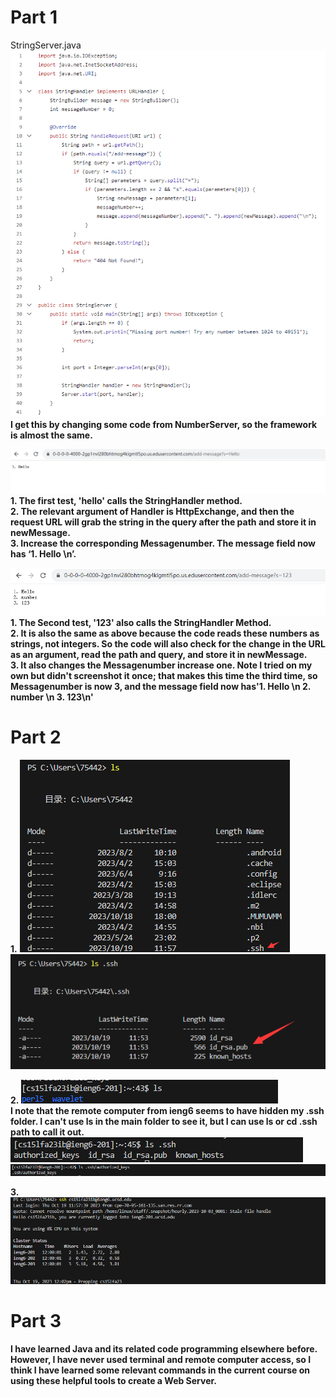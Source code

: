 # Part 1
StringServer.java
![Image](@D9PNSPN0BWXLV0V[R6D6SR.png)<br>
 __I get this by changing some code from NumberServer, so the framework is almost the same.__

![Image](2.11.png) <br>
__1. The first test, 'hello' calls the StringHandler method.__ <br>
__2. The relevant argument of Handler is HttpExchange, and then the request URL will grab the string in the query after the path and store it in newMessage.__ <br>
__3. Increase the corresponding Messagenumber. The message field now has ‘1. Hello \n’.__ <br>

![Image](2.12.png) <br>
__1. The Second test, '123' also calls the StringHandler Method.__ <br>
__2. It is also the same as above because the code reads these numbers as strings, not integers. So the code will also check for the change in the URL as an argument, read the path and query, and store it in newMessage.__ <br>
__3. It also changes the Messagenumber increase one. Note I tried on my own but didn't screenshot it once; that makes this time the third time, so Messagenumber is now 3, and the message field now has'1. Hello \n 2. number \n 3. 123\n'__ <br>


# Part 2
__1.__
![Image](2.24.png) <br>
![Image](2.25.png) <br>

__2.__
![Image](2.22.png) <br>
__I note that the remote computer from ieng6 seems to have hidden my .ssh folder. I can't use ls in the main folder to see it, but I can use ls or cd .ssh path to call it out.__ <br>
![Image](2.23.png) <br>
![Image](2.21.png) <br>

__3.__
![Image](2.26.png) <br>

# Part 3 <br>

__I have learned Java and its related code programming elsewhere before. However, I have never used terminal and remote computer access, so I think I have learned some relevant commands in the current course on using these helpful tools to create a Web Server.__

